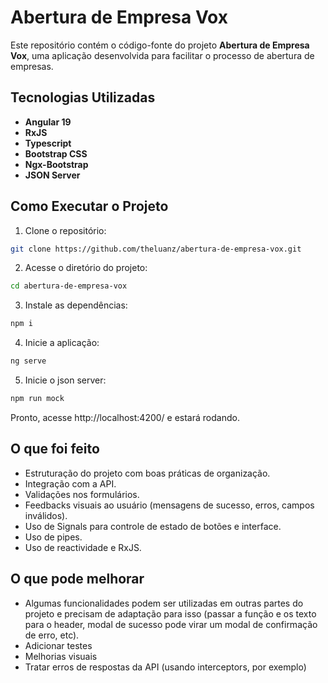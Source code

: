 # Abertura de Empresa Vox

Este repositório contém o código-fonte do projeto **Abertura de Empresa Vox**, uma aplicação desenvolvida para facilitar o processo de abertura de empresas.

## Tecnologias Utilizadas

- **Angular 19**
- **RxJS**
- **Typescript**
- **Bootstrap CSS**
- **Ngx-Bootstrap**
- **JSON Server**

## Como Executar o Projeto

1. Clone o repositório:

```bash
git clone https://github.com/theluanz/abertura-de-empresa-vox.git
```

2. Acesse o diretório do projeto:

```bash
cd abertura-de-empresa-vox
```

3. Instale as dependências:

```bash
npm i
```

4. Inicie a aplicação:

```bash
ng serve
```

5. Inicie o json server:

```bash
npm run mock
```

Pronto, acesse http://localhost:4200/ e estará rodando.

## O que foi feito

- Estruturação do projeto com boas práticas de organização.
- Integração com a API.
- Validações nos formulários.
- Feedbacks visuais ao usuário (mensagens de sucesso, erros, campos inválidos).
- Uso de Signals para controle de estado de botões e interface.
- Uso de pipes.
- Uso de reactividade e RxJS.

## O que pode melhorar

- Algumas funcionalidades podem ser utilizadas em outras partes do projeto e precisam de adaptação para isso (passar a função e os texto para o header, modal de sucesso pode virar um modal de confirmação de erro, etc).
- Adicionar testes
- Melhorias visuais
- Tratar erros de respostas da API (usando interceptors, por exemplo)
